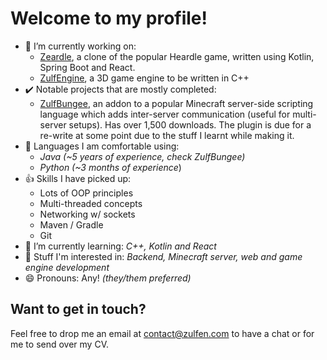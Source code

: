 # Welcome to my profile! 

- 🔭 I’m currently working on:
  - [Zeardle](https://github.com/orgs/zeardle/repositories), a clone of the popular Heardle game, written using Kotlin, Spring Boot and React.
  - [ZulfEngine](https://github.com/Zulfen/ZulfEnginePlusPlus), a 3D game engine to be written in C++
- ✔️ Notable projects that are mostly completed:
  - [ZulfBungee](https://github.com/Zulfen/ZulfBungee), an addon to a popular Minecraft server-side scripting language which adds inter-server communication (useful for multi-server setups). Has over 1,500 downloads. The plugin is due for a re-write at some point due to the stuff I learnt while making it.
- 📗 Languages I am comfortable using:
  - *Java (~5 years of experience, check ZulfBungee)*
  - *Python (~3 months of experience*)
- 👍 Skills I have picked up:
    - Lots of OOP principles
    - Multi-threaded concepts
    - Networking w/ sockets
    - Maven / Gradle
    - Git
- 🌱 I’m currently learning: *C++, Kotlin and React*
- 🤔 Stuff I'm interested in: *Backend, Minecraft server, web and game engine development*
- 😄 Pronouns: Any! *(they/them preferred)*

## Want to get in touch?
Feel free to drop me an email at contact@zulfen.com to have a chat or for me to send over my CV.

